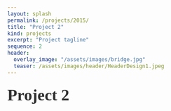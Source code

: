 ```yaml
---
layout: splash
permalink: /projects/2015/
title: "Project 2"
kind: projects
excerpt: "Project tagline"
sequence: 2
header: 
  overlay_image: "/assets/images/bridge.jpg"
  teaser: /assets/images/header/HeaderDesign1.jpeg
---
```


<div style="font-family:Karla; font-size:2.3rem; color:#303030;line-height:1.6;">  <b> Project 2 </b></div>  

